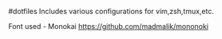 #dotfiles
Includes various configurations for vim,zsh,tmux,etc.

Font used - Monokai https://github.com/madmalik/mononoki


